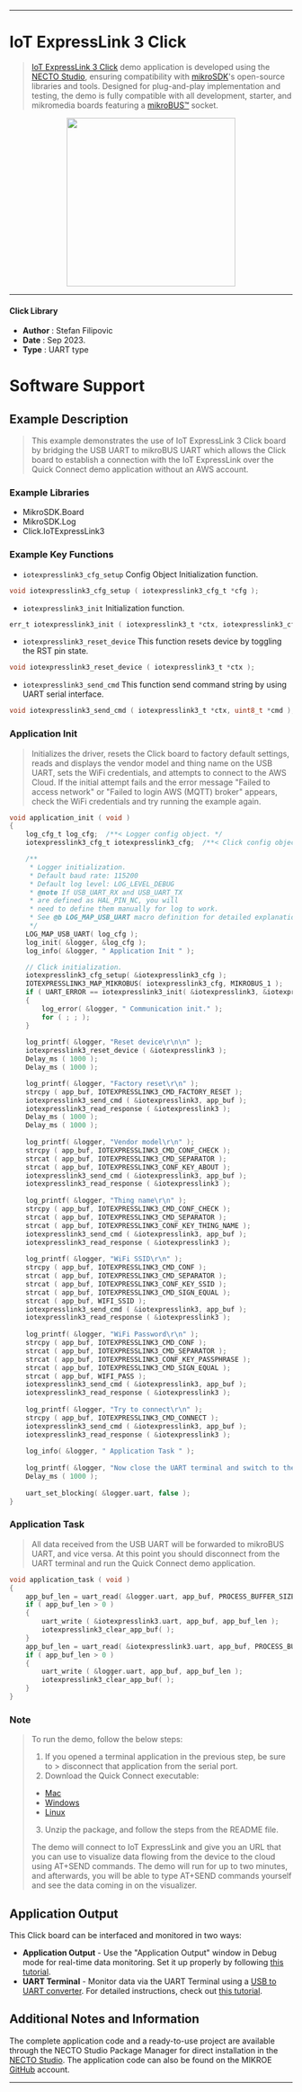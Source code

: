 
---
# IoT ExpressLink 3 Click

> [IoT ExpressLink 3 Click](https://www.mikroe.com/?pid_product=MIKROE-5891) demo application is developed using
the [NECTO Studio](https://www.mikroe.com/necto), ensuring compatibility with [mikroSDK](https://www.mikroe.com/mikrosdk)'s
open-source libraries and tools. Designed for plug-and-play implementation and testing, the demo is fully compatible with
all development, starter, and mikromedia boards featuring a [mikroBUS&trade;](https://www.mikroe.com/mikrobus) socket.

<p align="center">
  <img src="https://www.mikroe.com/?pid_product=MIKROE-5891&image=1" height=300px>
</p>

---

#### Click Library

- **Author**        : Stefan Filipovic
- **Date**          : Sep 2023.
- **Type**          : UART type

# Software Support

## Example Description

> This example demonstrates the use of IoT ExpressLink 3 Click board by bridging the USB UART
to mikroBUS UART which allows the Click board to establish a connection with
the IoT ExpressLink over the Quick Connect demo application without an AWS account.

### Example Libraries

- MikroSDK.Board
- MikroSDK.Log
- Click.IoTExpressLink3

### Example Key Functions

- `iotexpresslink3_cfg_setup` Config Object Initialization function.
```c
void iotexpresslink3_cfg_setup ( iotexpresslink3_cfg_t *cfg );
```

- `iotexpresslink3_init` Initialization function.
```c
err_t iotexpresslink3_init ( iotexpresslink3_t *ctx, iotexpresslink3_cfg_t *cfg );
```

- `iotexpresslink3_reset_device` This function resets device by toggling the RST pin state.
```c
void iotexpresslink3_reset_device ( iotexpresslink3_t *ctx );
```

- `iotexpresslink3_send_cmd` This function send command string by using UART serial interface.
```c
void iotexpresslink3_send_cmd ( iotexpresslink3_t *ctx, uint8_t *cmd );
```

### Application Init

> Initializes the driver, resets the Click board to factory default settings, reads
and displays the vendor model and thing name on the USB UART, sets the WiFi credentials,
and attempts to connect to the AWS Cloud. If the initial attempt fails and the error
message "Failed to access network" or "Failed to login AWS (MQTT) broker" appears,
check the WiFi credentials and try running the example again.

```c
void application_init ( void )
{
    log_cfg_t log_cfg;  /**< Logger config object. */
    iotexpresslink3_cfg_t iotexpresslink3_cfg;  /**< Click config object. */

    /** 
     * Logger initialization.
     * Default baud rate: 115200
     * Default log level: LOG_LEVEL_DEBUG
     * @note If USB_UART_RX and USB_UART_TX 
     * are defined as HAL_PIN_NC, you will 
     * need to define them manually for log to work. 
     * See @b LOG_MAP_USB_UART macro definition for detailed explanation.
     */
    LOG_MAP_USB_UART( log_cfg );
    log_init( &logger, &log_cfg );
    log_info( &logger, " Application Init " );

    // Click initialization.
    iotexpresslink3_cfg_setup( &iotexpresslink3_cfg );
    IOTEXPRESSLINK3_MAP_MIKROBUS( iotexpresslink3_cfg, MIKROBUS_1 );
    if ( UART_ERROR == iotexpresslink3_init( &iotexpresslink3, &iotexpresslink3_cfg ) ) 
    {
        log_error( &logger, " Communication init." );
        for ( ; ; );
    }
    
    log_printf( &logger, "Reset device\r\n\n" );
    iotexpresslink3_reset_device ( &iotexpresslink3 );
    Delay_ms ( 1000 );
    Delay_ms ( 1000 );

    log_printf( &logger, "Factory reset\r\n" );
    strcpy ( app_buf, IOTEXPRESSLINK3_CMD_FACTORY_RESET );
    iotexpresslink3_send_cmd ( &iotexpresslink3, app_buf );
    iotexpresslink3_read_response ( &iotexpresslink3 );
    Delay_ms ( 1000 );
    Delay_ms ( 1000 );
    
    log_printf( &logger, "Vendor model\r\n" );
    strcpy ( app_buf, IOTEXPRESSLINK3_CMD_CONF_CHECK );
    strcat ( app_buf, IOTEXPRESSLINK3_CMD_SEPARATOR );
    strcat ( app_buf, IOTEXPRESSLINK3_CONF_KEY_ABOUT );
    iotexpresslink3_send_cmd ( &iotexpresslink3, app_buf );
    iotexpresslink3_read_response ( &iotexpresslink3 );
    
    log_printf( &logger, "Thing name\r\n" );
    strcpy ( app_buf, IOTEXPRESSLINK3_CMD_CONF_CHECK );
    strcat ( app_buf, IOTEXPRESSLINK3_CMD_SEPARATOR );
    strcat ( app_buf, IOTEXPRESSLINK3_CONF_KEY_THING_NAME );
    iotexpresslink3_send_cmd ( &iotexpresslink3, app_buf );
    iotexpresslink3_read_response ( &iotexpresslink3 );
    
    log_printf( &logger, "WiFi SSID\r\n" );
    strcpy ( app_buf, IOTEXPRESSLINK3_CMD_CONF );
    strcat ( app_buf, IOTEXPRESSLINK3_CMD_SEPARATOR );
    strcat ( app_buf, IOTEXPRESSLINK3_CONF_KEY_SSID );
    strcat ( app_buf, IOTEXPRESSLINK3_CMD_SIGN_EQUAL );
    strcat ( app_buf, WIFI_SSID );
    iotexpresslink3_send_cmd ( &iotexpresslink3, app_buf );
    iotexpresslink3_read_response ( &iotexpresslink3 );
    
    log_printf( &logger, "WiFi Password\r\n" );
    strcpy ( app_buf, IOTEXPRESSLINK3_CMD_CONF );
    strcat ( app_buf, IOTEXPRESSLINK3_CMD_SEPARATOR );
    strcat ( app_buf, IOTEXPRESSLINK3_CONF_KEY_PASSPHRASE );
    strcat ( app_buf, IOTEXPRESSLINK3_CMD_SIGN_EQUAL );
    strcat ( app_buf, WIFI_PASS );
    iotexpresslink3_send_cmd ( &iotexpresslink3, app_buf );
    iotexpresslink3_read_response ( &iotexpresslink3 );
    
    log_printf( &logger, "Try to connect\r\n" );
    strcpy ( app_buf, IOTEXPRESSLINK3_CMD_CONNECT );
    iotexpresslink3_send_cmd ( &iotexpresslink3, app_buf );
    iotexpresslink3_read_response ( &iotexpresslink3 );
    
    log_info( &logger, " Application Task " );
    
    log_printf( &logger, "Now close the UART terminal and switch to the QuickConnect app\r\n" );
    Delay_ms ( 1000 );
    
    uart_set_blocking( &logger.uart, false );
}
```

### Application Task

> All data received from the USB UART will be forwarded to mikroBUS UART, and vice versa.
At this point you should disconnect from the UART terminal and run the Quick Connect demo application.

```c
void application_task ( void )
{
    app_buf_len = uart_read( &logger.uart, app_buf, PROCESS_BUFFER_SIZE );
    if ( app_buf_len > 0 ) 
    {
        uart_write ( &iotexpresslink3.uart, app_buf, app_buf_len );
        iotexpresslink3_clear_app_buf( );
    }
    app_buf_len = uart_read( &iotexpresslink3.uart, app_buf, PROCESS_BUFFER_SIZE );
    if ( app_buf_len > 0 ) 
    {
        uart_write ( &logger.uart, app_buf, app_buf_len );
        iotexpresslink3_clear_app_buf( );
    }
}
```

### Note

> To run the demo, follow the below steps:
> 1. If you opened a terminal application in the previous step, be sure to > disconnect that application from the serial port. 
> 2. Download the Quick Connect executable: 
> - [Mac](https://quickconnectexpresslinkutility.s3.us-west-2.amazonaws.com/QuickConnect_v1.9_macos.x64.tar.gz)
> - [Windows](https://quickconnectexpresslinkutility.s3.us-west-2.amazonaws.com/QuickConnect_v1.9_windows.x64.zip)
> - [Linux](https://quickconnectexpresslinkutility.s3.us-west-2.amazonaws.com/QuickConnect_v1.9_linux.x64.tar.gz)
> 3. Unzip the package, and follow the steps from the README file.
> 
> The demo will connect to IoT ExpressLink and give you an URL that you can use to visualize data
flowing from the device to the cloud using AT+SEND commands. The demo will run for up
to two minutes, and afterwards, you will be able to type AT+SEND commands yourself and
see the data coming in on the visualizer.

## Application Output

This Click board can be interfaced and monitored in two ways:
- **Application Output** - Use the "Application Output" window in Debug mode for real-time data monitoring.
Set it up properly by following [this tutorial](https://www.youtube.com/watch?v=ta5yyk1Woy4).
- **UART Terminal** - Monitor data via the UART Terminal using
a [USB to UART converter](https://www.mikroe.com/click/interface/usb?interface*=uart,uart). For detailed instructions,
check out [this tutorial](https://help.mikroe.com/necto/v2/Getting%20Started/Tools/UARTTerminalTool).

## Additional Notes and Information

The complete application code and a ready-to-use project are available through the NECTO Studio Package Manager for 
direct installation in the [NECTO Studio](https://www.mikroe.com/necto). The application code can also be found on
the MIKROE [GitHub](https://github.com/MikroElektronika/mikrosdk_click_v2) account.

---
